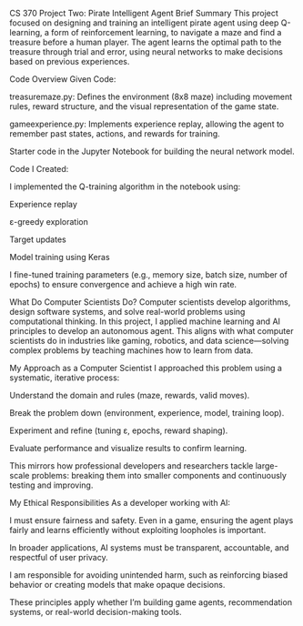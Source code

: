 CS 370 Project Two: Pirate Intelligent Agent
Brief Summary
This project focused on designing and training an intelligent pirate agent using deep Q-learning, a form of reinforcement learning, to navigate a maze and find a treasure before a human player. The agent learns the optimal path to the treasure through trial and error, using neural networks to make decisions based on previous experiences.

Code Overview
Given Code:

treasuremaze.py: Defines the environment (8x8 maze) including movement rules, reward structure, and the visual representation of the game state.

gameexperience.py: Implements experience replay, allowing the agent to remember past states, actions, and rewards for training.

Starter code in the Jupyter Notebook for building the neural network model.

Code I Created:

I implemented the Q-training algorithm in the notebook using:

Experience replay

ε-greedy exploration

Target updates

Model training using Keras

I fine-tuned training parameters (e.g., memory size, batch size, number of epochs) to ensure convergence and achieve a high win rate.


What Do Computer Scientists Do?
Computer scientists develop algorithms, design software systems, and solve real-world problems using computational thinking. In this project, I applied machine learning and AI principles to develop an autonomous agent. This aligns with what computer scientists do in industries like gaming, robotics, and data science—solving complex problems by teaching machines how to learn from data.


My Approach as a Computer Scientist
I approached this problem using a systematic, iterative process:

Understand the domain and rules (maze, rewards, valid moves).

Break the problem down (environment, experience, model, training loop).

Experiment and refine (tuning ε, epochs, reward shaping).

Evaluate performance and visualize results to confirm learning.

This mirrors how professional developers and researchers tackle large-scale problems: breaking them into smaller components and continuously testing and improving.


My Ethical Responsibilities
As a developer working with AI:

I must ensure fairness and safety. Even in a game, ensuring the agent plays fairly and learns efficiently without exploiting loopholes is important.

In broader applications, AI systems must be transparent, accountable, and respectful of user privacy.

I am responsible for avoiding unintended harm, such as reinforcing biased behavior or creating models that make opaque decisions.

These principles apply whether I’m building game agents, recommendation systems, or real-world decision-making tools.
